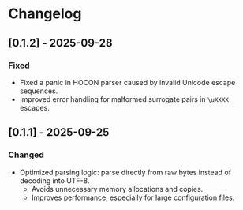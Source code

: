 # Changelog

## [0.1.2] - 2025-09-28

### Fixed

- Fixed a panic in HOCON parser caused by invalid Unicode escape sequences.
- Improved error handling for malformed surrogate pairs in `\uXXXX` escapes.

## [0.1.1] - 2025-09-25

### Changed

- Optimized parsing logic: parse directly from raw bytes instead of decoding into UTF-8.
    - Avoids unnecessary memory allocations and copies.
    - Improves performance, especially for large configuration files.
